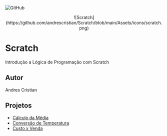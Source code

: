 ![GitHub](https://img.shields.io/github/license/andrescristian/Scratch?style=flat-square)

<div align="center">
![Scratch](https://github.com/andrescristian/Scratch/blob/main/Assets/icons/scratch.png)
</div>

# Scratch
Introdução a Lógica de Programação com Scratch
## Autor
Andres Cristian
## Projetos
- [Cálculo da Média](https://scratch.mit.edu/projects/881964780/)
- [Conversão de Temperatura](https://scratch.mit.edu/projects/882607996/)
- [Custo x Venda](https://scratch.mit.edu/projects/884649784/)

